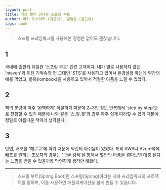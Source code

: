 ```yaml
---
layout: post
title: 가장 빨리 만나는 스프링 부트
author: 마키 토시아키 (지은이), 김범준 (옮긴이)
tags: book
---
```


> 스프링 프레임워크를 사용해본 경험은 없어도 괜찮습니다.

## 1
국내에 출판되 유일한 '스프링 부트' 관련 교재이다. 내가 별로 사용하지 않는 'maven'과 이젠 기억속의 먼 그대인 'STS'를 사용하고 있어서 환경설정 하는데 약간의 애를 먹었고, 룸북(lombook)을 사용하고 있어서 적절한 아픔을 느낄 수 있었다.

## 2
책의 분량이 아주 '완벽하게' 적절하기 때문에 2~3번 정도 반복해서 'step by step'으로 진행할 수 있기 때문에 나와 같은 '스.알.못'의 경우 아주 쉽게 따라할 수 있기 때문에 정말로 아름다운 책이라 생각한다.

## 3
반면, 배포를 '해로쿠'에 하기 때문에 약간의 아쉬움이 있었다. 특히 AWS나 Azure쪽에 배포를 원하는 초보자의 경우는 '구글 검색'을 통해서 몇번의 아픔을 겪다보면 대충 된다는 느낌을 받을 수 있을꺼라 막연하게 생각만 해봤다.

----

> 스프링 부트(Spring Boot)란 스프링(Spring)이라는 자바 프레임워크의 프로젝트를 말하며, 이를 사용하면 애플리케이션을 쉽게 만들 수 있습니다.